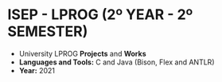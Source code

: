 # ISEP - LPROG (2º YEAR - 2º SEMESTER)
* University LPROG **Projects** and **Works**
* **Languages and Tools:** C and Java (Bison, Flex and ANTLR)
* **Year:** 2021
